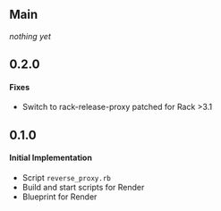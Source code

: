 ## Main

*nothing yet*

## 0.2.0

#### Fixes
* Switch to rack-release-proxy patched for Rack >3.1

## 0.1.0

#### Initial Implementation
* Script `reverse_proxy.rb`
* Build and start scripts for Render
* Blueprint for Render

